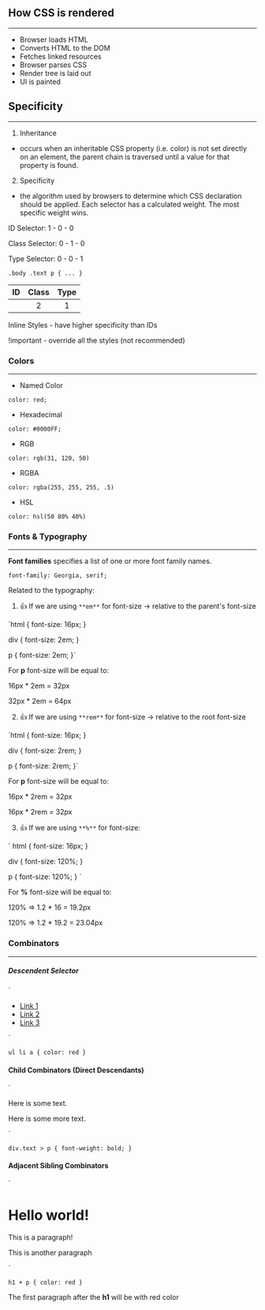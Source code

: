 ## How CSS is rendered

---

- Browser loads HTML
- Converts HTML to the DOM
- Fetches linked resources
- Browser parses CSS
- Render tree is laid out
- UI is painted

## Specificity

---

1. Inheritance

- occurs when an inheritable CSS property (i.e. color) is not set directly on an element, the parent chain is traversed until a value for that property is found.

2. Specificity

- the algorithm used by browsers to determine which CSS declaration should be applied. Each selector has a calculated weight. The most specific weight wins.

ID Selector: 1 - 0 - 0

Class Selector: 0 - 1 - 0

Type Selector: 0 - 0 - 1

`.body .text p {
    ...
}`

| ID  | Class | Type |
| :-: | :---: | :--: |
|     |   2   |  1   |

Inline Styles - have higher specificity than IDs

!important - override all the styles (not recommended)

### Colors

---

- Named Color

`color: red;`

- Hexadecimal

`color: #0000FF;`

- RGB

`color: rgb(31, 120, 50)`

- RGBA

`color: rgba(255, 255, 255, .5)`

- HSL

`color: hsl(50 80% 40%)`

### Fonts & Typography

---

**Font families** specifies a list of one or more font family names.

`font-family: Georgia, serif;`

Related to the typography:

1. :+1: If we are using `**em**` for font-size -> relative to the parent's font-size

`html {
font-size: 16px;
}

div {
font-size: 2em;
}

p {
font-size: 2em;
}`

For **p** font-size will be equal to:

16px \* 2em = 32px

32px \* 2em = 64px

2. :+1: If we are using `**rem**` for font-size -> relative to the root font-size

`html {
font-size: 16px;
}

div {
font-size: 2rem;
}

p {
font-size: 2rem;
}`

For **p** font-size will be equal to:

16px \* 2rem = 32px

16px \* 2rem = 32px

3. :+1: If we are using `**%**` for font-size:

` html {
font-size: 16px;
}

div {
font-size: 120%;
}

p {
font-size: 120%;
} `

For **%** font-size will be equal to:

120% => 1.2 \* 16 = 19.2px

120% => 1.2 \* 19.2 = 23.04px

### Combinators

---

##### Descendent Selector

`

<ul>
<li><a href="#">Link 1</a></li>
<li><a href="#">Link 2</a></li>
<li><a href="#">Link 3</a></li>
</ul>
`

`ul li a {
    color: red
}`

#### Child Combinators (Direct Descendants)

`

<div class="text">
    <p>Here is some text. </p>
    <div>
        <p>Here is some more text. </p>
    </div>
</div>
`

`div.text > p {
    font-weight: bold;
}`

#### Adjacent Sibling Combinators

`

<h1>Hello world!</h1>
<p>This is a paragraph!</p>
<p>This is another paragraph</p>
`

`h1 + p {
    color: red
}`

The first paragraph after the **h1** will be with red color
